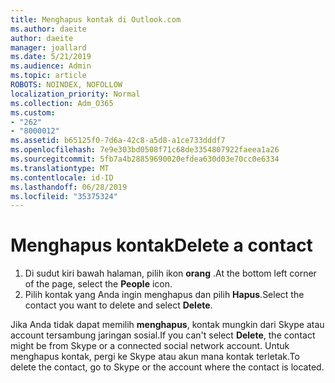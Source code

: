 ```yaml
---
title: Menghapus kontak di Outlook.com
ms.author: daeite
author: daeite
manager: joallard
ms.date: 5/21/2019
ms.audience: Admin
ms.topic: article
ROBOTS: NOINDEX, NOFOLLOW
localization_priority: Normal
ms.collection: Adm_O365
ms.custom:
- "262"
- "8000012"
ms.assetid: b65125f0-7d6a-42c8-a5d8-a1ce733dddf7
ms.openlocfilehash: 7e9e303bd0508f71c68de3354807922faeea1a26
ms.sourcegitcommit: 5fb7a4b28859690020efdea630d03e70cc0e6334
ms.translationtype: MT
ms.contentlocale: id-ID
ms.lasthandoff: 06/28/2019
ms.locfileid: "35375324"
---
```

# <a name="delete-a-contact"></a><span data-ttu-id="96b15-102">Menghapus kontak</span><span class="sxs-lookup"><span data-stu-id="96b15-102">Delete a contact</span></span>

1. <span data-ttu-id="96b15-103">Di sudut kiri bawah halaman, pilih ikon **orang** .</span><span class="sxs-lookup"><span data-stu-id="96b15-103">At the bottom left corner of the page, select the **People** icon.</span></span>
2. <span data-ttu-id="96b15-104">Pilih kontak yang Anda ingin menghapus dan pilih **Hapus**.</span><span class="sxs-lookup"><span data-stu-id="96b15-104">Select the contact you want to delete and select **Delete**.</span></span>

<span data-ttu-id="96b15-105">Jika Anda tidak dapat memilih **menghapus**, kontak mungkin dari Skype atau account tersambung jaringan sosial.</span><span class="sxs-lookup"><span data-stu-id="96b15-105">If you can't select **Delete**, the contact might be from Skype or a connected social network account.</span></span> <span data-ttu-id="96b15-106">Untuk menghapus kontak, pergi ke Skype atau akun mana kontak terletak.</span><span class="sxs-lookup"><span data-stu-id="96b15-106">To delete the contact, go to Skype or the account where the contact is located.</span></span>